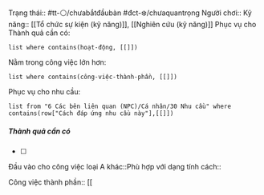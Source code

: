 Trạng thái:: #tt-⚪/chưabắtđầubàn
#đct-❄️/chưaquantrọng
Người chơi::
Kỹ năng:: [[Tổ chức sự kiện (kỹ năng)]], [[Nghiên cứu (kỹ năng)]]
Phục vụ cho Thành quả cần có:
```dataview
list where contains(hoạt-động, [[]])
```
Nằm trong công việc lớn hơn:
```dataview
list where contains(công-việc-thành-phần, [[]])
```
Phục vụ cho nhu cầu:
```dataview
list from "6 Các bên liên quan (NPC)/Cá nhân/30 Nhu cầu" where contains(row["Cách đáp ứng nhu cầu này"],[[]])
```

##### Thành quả cần có
- [ ] 
Đầu vào cho công việc loại A khác::Phù hợp với dạng tính cách::

Công việc thành phần:: [[
